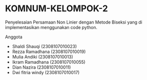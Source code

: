 # KOMNUM-KELOMPOK-2
Penyelesaian Persamaan Non Linier dengan Metode Biseksi yang di implementasikan menggunakan code python.

Anggota 
- Shaldi Shauqi    (2308107010023)
- Rezza Ramadhana  (2308107010019)
- Mulia Andiki     (2308107010013)
- Ikram Ramadhana  (2308107010055)
- Dian Nazira      (2308107010011)
- Dwi fitria windy (2308107010017)
